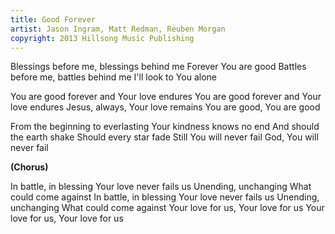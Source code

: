 ```yaml
---
title: Good Forever
artist: Jason Ingram, Matt Redman, Reuben Morgan
copyright: 2013 Hillsong Music Publishing
---
```


Blessings before me, blessings behind me
Forever You are good
Battles before me, battles behind me
I'll look to You alone

You are good forever and Your love endures
You are good forever and Your love endures
Jesus, always, Your love remains
You are good, You are good

From the beginning to everlasting
Your kindness knows no end
And should the earth shake
Should every star fade
Still You will never fail
God, You will never fail

<strong>(Chorus)</strong>

In battle, in blessing
Your love never fails us
Unending, unchanging
What could come against
In battle, in blessing
Your love never fails us
Unending, unchanging
What could come against
Your love for us, Your love for us
Your love for us, Your love for us








